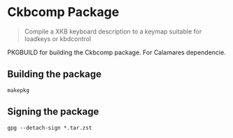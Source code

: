 # Ckbcomp Package

> Compile a XKB keyboard description to a keymap suitable for loadkeys or kbdcontrol

PKGBUILD for building the Ckbcomp package. For Calamares dependencie.

## Building the package

```
makepkg
```

## Signing the package

```
gpg --detach-sign *.tar.zst
```